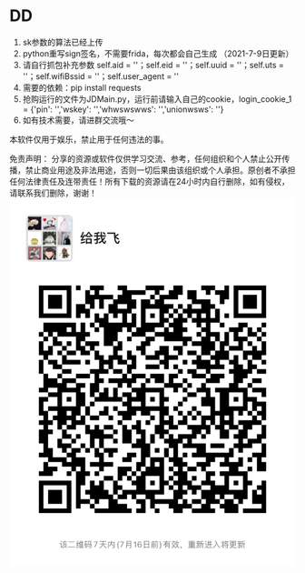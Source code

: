 # DD
1. sk参数的算法已经上传 
2. python重写sign签名，不需要frida，每次都会自己生成 （2021-7-9日更新）
3. 请自行抓包补充参数 self.aid = ''；self.eid = ''；self.uuid = ''；self.uts = ''；self.wifiBssid = ''；self.user_agent = ''
4. 需要的依赖：pip install requests
5. 抢购运行的文件为JDMain.py，运行前请输入自己的cookie，login_cookie_1 = {'pin': '','wskey': '','whwswswws': '','unionwsws': ''}
6. 如有技术需要，请进群交流哦～

本软件仅用于娱乐，禁止用于任何违法的事。

免责声明： 分享的资源或软件仅供学习交流、参考，任何组织和个人禁止公开传播，禁止商业用途及非法用途，否则一切后果由该组织或个人承担。原创者不承担任何法律责任及连带责任！所有下载的资源请在24小时内自行删除，如有侵权，请联系我们删除，谢谢！
![image](https://github.com/asdanny/DD/blob/main/WechatIMG781.jpeg)




